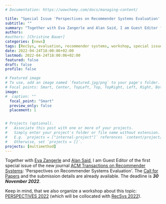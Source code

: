 ```yaml
---
# Documentation: https://wowchemy.com/docs/managing-content/

title: "Special Issue 'Perspectives on Recommender Systems Evaluation' @ TORS"
subtitle: ""
summary: "Together with Eva Zangerle and Alan Said, I am Guest Editor for the Special Issue 'Perspectives on Recommender Systems Evaluation' in the journal ACM Transactions on Recommender Systems."
authors: 
#authors: [Christine Bauer]
categories: [news]
tags: [RecSys, evaluation, recommender systems, workshop, special issue, CfP, TORS, perspectives]
date: 2022-04-24T18:00:06+02:00
lastmod: 2022-04-24T18:00:06+02:00
featured: false
draft: false
profile: false

# Featured image
# To use, add an image named `featured.jpg/png` to your page's folder.
# Focal points: Smart, Center, TopLeft, Top, TopRight, Left, Right, BottomLeft, Bottom, BottomRight.
image:
#  caption: ""
  focal_point: "Smart"
  preview_only: false
  placement: 1


# Projects (optional).
#   Associate this post with one or more of your projects.
#   Simply enter your project's folder or file name without extension.
#   E.g. `projects = ["internal-project"]` references `content/project/deep-learning/index.md`.
#   Otherwise, set `projects = []`.
projects: [multimethod]
---
```


Together with  [Eva Zangerle](https://evazangerle.at) and [Alan Said](https://www.alansaid.com), I am Guest Editor of the first special issue of the new journal [ACM Transactions on Recommender Systems](https://dl.acm.org/journal/tors/):  'Perspectives on Recommender Systems Evaluation'. The [Call for Papers](TORS-CfP-SI-Evaluation.pdf) and the submission details are already available. The deadline is ***30 November 2022***.


Keep in mind, that  we also organize a workshop about this topic: [PERSPECTIVES 2022](https://perspectives-ws.github.io/2022/) (which will be collocated with [RecSys 2022](https://recsys.acm.org/recsys22/)).
